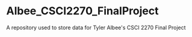 # Albee_CSCI2270_FinalProject
A repository used to store data for Tyler Albee's CSCI 2270 Final Project
